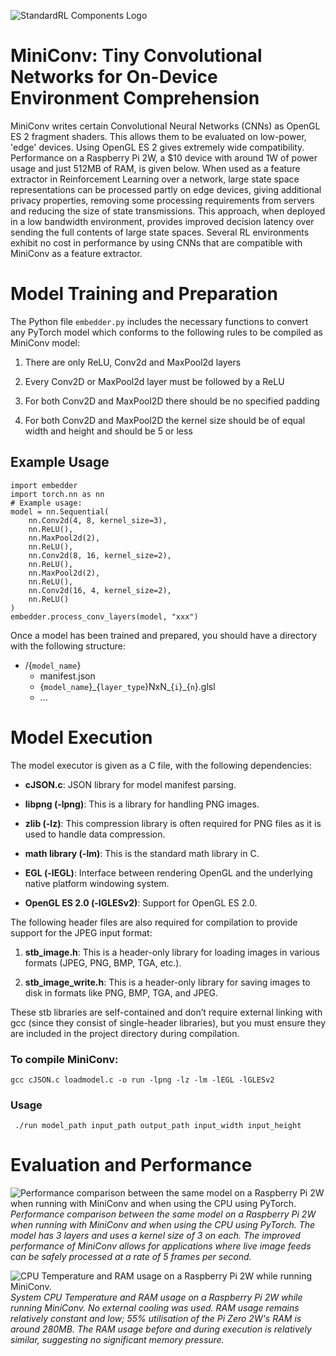 ![StandardRL Components Logo](https://assets.standardrl.com/general/components/icon-full.png)
# MiniConv: Tiny Convolutional Networks for On-Device Environment Comprehension

MiniConv writes certain Convolutional Neural Networks (CNNs) as OpenGL ES 2 fragment shaders. This allows them to be evaluated on low-power, 'edge' devices. Using OpenGL ES 2 gives extremely wide compatibility. Performance on a Raspberry Pi 2W, a $10 device with around 1W of power usage and just 512MB of RAM, is given below. When used as a feature extractor in Reinforcement Learning over a network, large state space representations can be processed partly on edge devices, giving additional privacy properties, removing some processing requirements from servers and reducing the size of state transmissions. This approach, when deployed in a low bandwidth environment, provides improved decision latency over sending the full contents of large state spaces. Several RL environments exhibit no cost in performance by using CNNs that are compatible with MiniConv as a feature extractor.

# Model Training and Preparation

The Python file `embedder.py` includes the necessary functions to convert any PyTorch model which conforms to the following rules to be compiled as MiniConv model:

1. There are only ReLU, Conv2d and MaxPool2d layers

2. Every Conv2D or MaxPool2d layer must be followed by a ReLU

3. For both Conv2D and MaxPool2D there should be no specified padding

4. For both Conv2D and MaxPool2D the kernel size should be of equal width and height and should be 5 or less


## Example Usage

    import embedder
    import torch.nn as nn
    # Example usage:
    model = nn.Sequential(
        nn.Conv2d(4, 8, kernel_size=3),
        nn.ReLU(),
        nn.MaxPool2d(2),
        nn.ReLU(),
        nn.Conv2d(8, 16, kernel_size=2),
        nn.ReLU(),
        nn.MaxPool2d(2),
        nn.ReLU(),
        nn.Conv2d(16, 4, kernel_size=2),
        nn.ReLU()
    )
    embedder.process_conv_layers(model, "xxx")

    

Once a model has been trained and prepared, you should have a directory with the following structure:

- /{`model_name`}
    - manifest.json
    -  {`model_name`}_{`layer_type`}NxN\_{`i`}\_{`n`}.glsl
    -   ...   

# Model Execution


The model executor is given as a C file, with the following dependencies:

- **cJSON.c**: JSON library for model manifest parsing.

- **libpng (-lpng)**: This is a library for handling PNG images.

- **zlib (-lz)**: This compression library is often required for PNG files as it is used to handle data compression.

- **math library (-lm)**: This is the standard math library in C.

- **EGL (-lEGL)**: Interface between rendering OpenGL and the underlying native platform windowing system.

- **OpenGL ES 2.0 (-lGLESv2)**: Support for OpenGL ES 2.0.

The following header files are also required for compilation to provide support for the JPEG input format:
1. **stb_image.h**: This is a header-only library for loading images in various formats (JPEG, PNG, BMP, TGA, etc.).

2. **stb_image_write.h**: This is a header-only library for saving images to disk in formats like PNG, BMP, TGA, and JPEG.

These stb libraries are self-contained and don’t require external linking with gcc (since they consist of single-header libraries), but you must ensure they are included in the project directory during compilation.

### To compile MiniConv:

`gcc cJSON.c loadmodel.c -o run -lpng -lz -lm -lEGL -lGLESv2`

### Usage
` ./run model_path input_path output_path input_width input_height`

# Evaluation and Performance
![Performance comparison between the same model on a Raspberry Pi 2W when running with MiniConv and when using the CPU using PyTorch.](https://assets.standardrl.com/general/components/miniconv/comparecpuandminiconv.png?)
*Performance comparison between the same model on a Raspberry Pi 2W when running with MiniConv and when using the CPU using PyTorch. The model has 3 layers and uses a kernel size of 3 on each. The improved performance of MiniConv allows for applications where live image feeds can be safely processed at a rate of 5 frames per second.*

![CPU Temperature and RAM usage on a Raspberry Pi 2W while running MiniConv.](https://assets.standardrl.com/general/components/miniconv/RAMandCPUTemp.png)
*System CPU Temperature and RAM usage on a Raspberry Pi 2W while running MiniConv. No external cooling was used. RAM usage remains relatively constant and low; 55% utilisation of the Pi Zero 2W's RAM is around 280MB. The RAM usage before and during execution is relatively similar, suggesting no significant memory pressure.*
